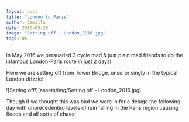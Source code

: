```yaml
---
layout: post
title: "London to Paris"
author: Camilla
date: 2016-05-28
image: "Setting off - London_2016.jpg"
tags: UK
---
```


In May 2016 we persuaded 3 cycle mad & just plain mad friends to do the infamous London-Paris route in just 2 days! 

Here we are setting off from Tower Bridge, unsurprisingly in the typical London drizzle!

![Setting off!](assets/img/Setting off - London_2016.jpg)


Though if we thought this was bad we were in for a deluge the following day with unprecedented levels of rain falling in the Paris region causing floods and all sorts of chaos!
